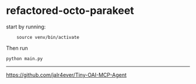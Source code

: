 # refactored-octo-parakeet

start by running:
```
    source venv/bin/activate
```


Then run 
```
python main.py
```
---
https://github.com/jalr4ever/Tiny-OAI-MCP-Agent
